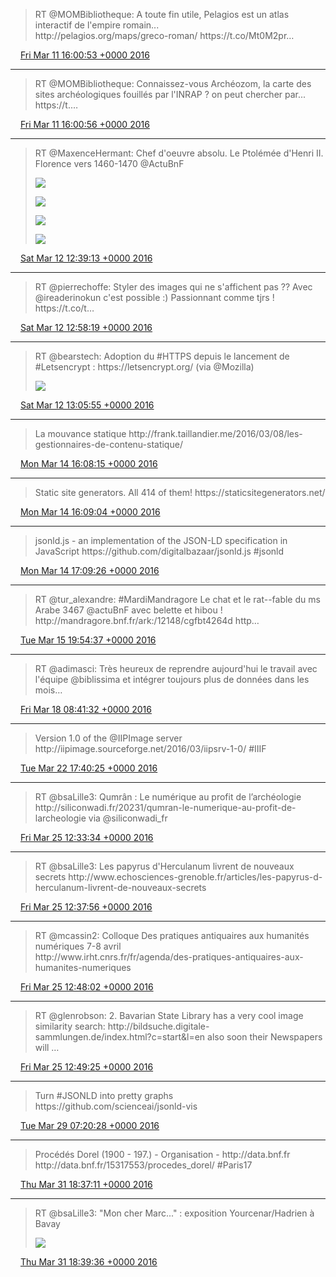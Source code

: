 > RT @MOMBibliotheque: A toute fin utile, Pelagios est un atlas interactif de l'empire romain\.\.\.  
> http://pelagios\.org/maps/greco\-roman/ https://t\.co/Mt0M2pr…

<img src="../../media/tweet.ico" width="12" /> [Fri Mar 11 16:00:53 +0000 2016](https://twitter.com/regisrob/status/708321808802582529)

----

> RT @MOMBibliotheque: Connaissez\-vous Archéozom, la carte des sites archéologiques fouillés par l'INRAP ? on peut chercher par\.\.\. https://t\.…

<img src="../../media/tweet.ico" width="12" /> [Fri Mar 11 16:00:56 +0000 2016](https://twitter.com/regisrob/status/708321819204456448)

----

> RT @MaxenceHermant: Chef d'oeuvre absolu\. Le Ptolémée d'Henri II\. Florence vers 1460\-1470 @ActuBnF 
> 
> ![](../../media/708633442595033092-CdC8iSCWoAIUYis.jpg)
> 
> ![](../../media/708633442595033092-CdC8ke8WoAEyzv0.jpg)
> 
> ![](../../media/708633442595033092-CdC8158WEAACogZ.jpg)
> 
> ![](../../media/708633442595033092-CdC87GbXIAA0igJ.jpg)

<img src="../../media/tweet.ico" width="12" /> [Sat Mar 12 12:39:13 +0000 2016](https://twitter.com/regisrob/status/708633442595033092)

----

> RT @pierrechoffe: Styler des images qui ne s'affichent pas ?? Avec @ireaderinokun c'est possible :\) Passionnant comme tjrs \!  
> https://t\.co/t…

<img src="../../media/tweet.ico" width="12" /> [Sat Mar 12 12:58:19 +0000 2016](https://twitter.com/regisrob/status/708638249003180032)

----

> RT @bearstech: Adoption du \#HTTPS depuis le lancement de \#Letsencrypt : https://letsencrypt\.org/ \(via @Mozilla\) 
> 
> ![](../../media/708640161442177025-CdQhav2XIAAUyV1.jpg)

<img src="../../media/tweet.ico" width="12" /> [Sat Mar 12 13:05:55 +0000 2016](https://twitter.com/regisrob/status/708640161442177025)

----

> La mouvance statique http://frank\.taillandier\.me/2016/03/08/les\-gestionnaires\-de\-contenu\-statique/

<img src="../../media/tweet.ico" width="12" /> [Mon Mar 14 16:08:15 +0000 2016](https://twitter.com/regisrob/status/709410825975558146)

----

> Static site generators\. All 414 of them\!  https://staticsitegenerators\.net/

<img src="../../media/tweet.ico" width="12" /> [Mon Mar 14 16:09:04 +0000 2016](https://twitter.com/regisrob/status/709411031706107904)

----

> jsonld\.js \- an implementation of the JSON\-LD specification in JavaScript https://github\.com/digitalbazaar/jsonld\.js \#jsonld

<img src="../../media/tweet.ico" width="12" /> [Mon Mar 14 17:09:26 +0000 2016](https://twitter.com/regisrob/status/709426222174961665)

----

> RT @tur\_alexandre: \#MardiMandragore Le chat et le rat\-\-fable du ms Arabe 3467 @actuBnF avec belette et hibou \!  
> http://mandragore\.bnf\.fr/ark:/12148/cgfbt4264d http…

<img src="../../media/tweet.ico" width="12" /> [Tue Mar 15 19:54:37 +0000 2016](https://twitter.com/regisrob/status/709830179682656256)

----

> RT @adimasci: Très heureux de reprendre aujourd'hui le travail avec l'équipe @biblissima et intégrer toujours plus de données dans les mois…

<img src="../../media/tweet.ico" width="12" /> [Fri Mar 18 08:41:32 +0000 2016](https://twitter.com/regisrob/status/710747956551536640)

----

> Version 1\.0 of the @IIPImage server http://iipimage\.sourceforge\.net/2016/03/iipsrv\-1\-0/ \#IIIF

<img src="../../media/tweet.ico" width="12" /> [Tue Mar 22 17:40:25 +0000 2016](https://twitter.com/regisrob/status/712333123342749697)

----

> RT @bsaLille3: Qumrân : Le numérique au profit de l’archéologie http://siliconwadi\.fr/20231/qumran\-le\-numerique\-au\-profit\-de\-larcheologie via @siliconwadi\_fr

<img src="../../media/tweet.ico" width="12" /> [Fri Mar 25 12:33:34 +0000 2016](https://twitter.com/regisrob/status/713343065369481216)

----

> RT @bsaLille3: Les papyrus d'Herculanum livrent de nouveaux secrets http://www\.echosciences\-grenoble\.fr/articles/les\-papyrus\-d\-herculanum\-livrent\-de\-nouveaux\-secrets

<img src="../../media/tweet.ico" width="12" /> [Fri Mar 25 12:37:56 +0000 2016](https://twitter.com/regisrob/status/713344162280710145)

----

> RT @mcassin2: Colloque Des pratiques antiquaires aux humanités numériques 7\-8 avril   
> http://www\.irht\.cnrs\.fr/fr/agenda/des\-pratiques\-antiquaires\-aux\-humanites\-numeriques

<img src="../../media/tweet.ico" width="12" /> [Fri Mar 25 12:48:02 +0000 2016](https://twitter.com/regisrob/status/713346705580822528)

----

> RT @glenrobson: 2\. Bavarian State Library has a very cool image similarity search: http://bildsuche\.digitale\-sammlungen\.de/index\.html?c\=start&l\=en also soon their Newspapers will …

<img src="../../media/tweet.ico" width="12" /> [Fri Mar 25 12:49:25 +0000 2016](https://twitter.com/regisrob/status/713347052105764864)

----

> Turn \#JSONLD into pretty graphs https://github\.com/scienceai/jsonld\-vis

<img src="../../media/tweet.ico" width="12" /> [Tue Mar 29 07:20:28 +0000 2016](https://twitter.com/regisrob/status/714713821051486208)

----

> Procédés Dorel \(1900 \- 197\.\) \- Organisation \- http://data\.bnf\.fr http://data\.bnf\.fr/15317553/procedes\_dorel/ \#Paris17

<img src="../../media/tweet.ico" width="12" /> [Thu Mar 31 18:37:11 +0000 2016](https://twitter.com/regisrob/status/715608899647377408)

----

> RT @bsaLille3: "Mon cher Marc\.\.\." : exposition Yourcenar/Hadrien à Bavay 
> 
> ![](../../media/715609507141955584-Ce4bB6XW8AAiozU.jpg)

<img src="../../media/tweet.ico" width="12" /> [Thu Mar 31 18:39:36 +0000 2016](https://twitter.com/regisrob/status/715609507141955584)